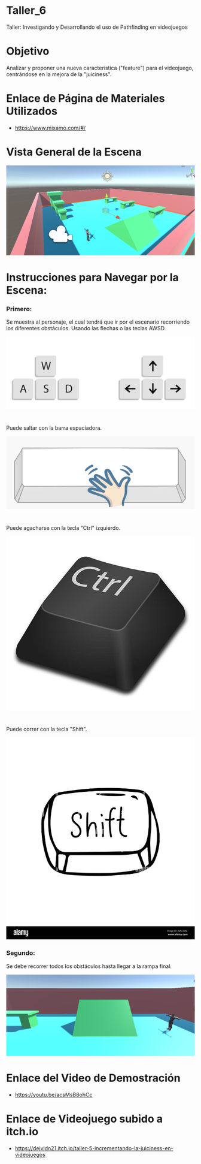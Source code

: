# Taller_6
Taller: Investigando y Desarrollando el uso de Pathfinding en videojuegos

# Objetivo
Analizar y proponer una nueva característica ("feature") para el videojuego, centrándose en la mejora de la "juiciness".

# Enlace de Página de Materiales Utilizados
- https://www.mixamo.com/#/

# Vista General de la Escena
![Imagen](https://github.com/DeividN21/Taller_5/blob/main/VistaGeneral.png?raw=true)

# Instrucciones para Navegar por la Escena:
### Primero:
Se muestra al personaje, el cual tendrá que ir por el escenario recorriendo los diferentes obstáculos. Usando las flechas o las teclas AWSD.

![Imagen](https://github.com/DeividN21/Taller_2/blob/main/Instrucciones1.png?raw=true)

#
Puede saltar con la barra espaciadora.

![Imagen](https://github.com/DeividN21/Taller_3/blob/main/Tanque3.png?raw=true)

#
Puede agacharse con la tecla "Ctrl" izquierdo.

![Imagen](https://github.com/DeividN21/Taller_5/blob/main/ctrl_button.jpg?raw=true)

#
Puede correr con la tecla "Shift".

![Imagen](https://github.com/DeividN21/Taller_5/blob/main/shift_button.jpg?raw=true)

### Segundo:
Se debe recorrer todos los obstáculos hasta llegar a la rampa final.

![Imagen](https://github.com/DeividN21/Taller_5/blob/main/rampa_final.png?raw=true)

# Enlace del Video de Demostración
- https://youtu.be/acsMsB8ohCc
  
# Enlace de Videojuego subido a itch.io
- https://deividn21.itch.io/taller-5-incrementando-la-juiciness-en-videojuegos

